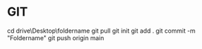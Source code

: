 # GIT


cd drive\Desktop\foldername
git pull
git init
git add .
git commit -m "Foldername"
git push origin main
